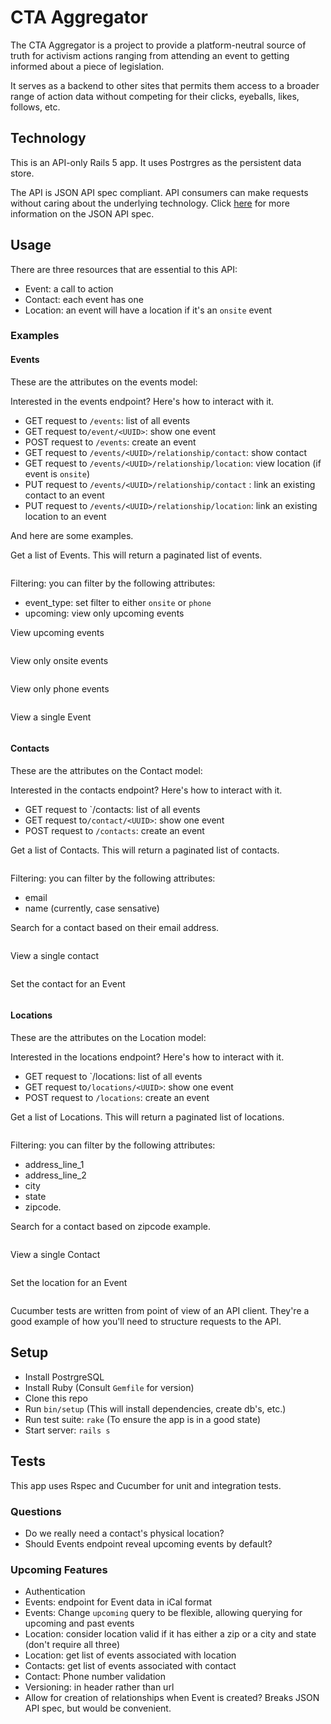 # CTA Aggregator

The CTA Aggregator is a project to provide a platform-neutral source of truth
for activism actions ranging from attending an event to getting informed about
a piece of legislation.

It serves as a backend to other sites that permits them access to a broader 
range of action data without competing for their clicks, eyeballs, likes, 
follows, etc. 

## Technology

This is an API-only Rails 5 app.  It uses Postrgres as the persistent data 
store.

The API is JSON API spec compliant.  API consumers can make requests without
caring about the underlying technology.  Click [here](http://jsonapi.org/) 
for more information on the JSON API spec.

## Usage

There are three resources that are essential to this API:
* Event: a call to action
* Contact: each event has one
* Location: an event will have a location if it's an `onsite` event


### Examples

#### Events
These are the attributes on the events model:


Interested in the events endpoint? Here's how to interact with  it.

* GET request to `/events`: list of all events
* GET request to`/event/<UUID>`: show one event
* POST request to `/events`: create an event
* GET request to `/events/<UUID>/relationship/contact`: show contact
* GET request to `/events/<UUID>/relationship/location`: view location (if event is `onsite`)
* PUT request to `/events/<UUID>/relationship/contact` : link an existing contact to an event
* PUT request to `/events/<UUID>/relationship/location`: link an existing location to an event

And here are some examples.

Get a list of Events. This will return a paginated list of events. 
```

```

Filtering: you can filter by the following attributes:
* event_type: set filter to either `onsite` or `phone`
* upcoming: view only upcoming events

View upcoming events
```

```

View only onsite events
```

```

View only phone events
```

```

View a single Event
```

```

#### Contacts

These are the attributes on the Contact model:


Interested in the contacts endpoint? Here's how to interact with  it.
* GET request to `/contacts: list of all events 
* GET request to`/contact/<UUID>`: show one event
* POST request to `/contacts`: create an event

Get a list of Contacts. This will return a paginated list of contacts. 
```

```

Filtering: you can filter by the following attributes:
* email
* name (currently, case sensative)

Search for a contact based on their email address.
```

```

View a single contact

```

```

Set the contact for an Event
```

```

#### Locations

These are the attributes on the Location model:


Interested in the locations endpoint? Here's how to interact with  it.
* GET request to `/locations: list of all events 
* GET request to`/locations/<UUID>`: show one event
* POST request to `/locations`: create an event

Get a list of Locations. This will return a paginated list of locations. 
```

```

Filtering: you can filter by the following attributes:
* address_line_1
* address_line_2
* city
* state
* zipcode.

Search for a contact based on zipcode example.

```

```

View a single Contact

```

```

Set the location for an Event
```

```

Cucumber tests are written from point of view of an API client.  They're a
good example of how you'll need to structure requests to the API.


## Setup

* Install PostrgreSQL
* Install Ruby (Consult `Gemfile` for version)
* Clone this repo
* Run `bin/setup` (This will install dependencies, create db's, etc.)
* Run test suite: `rake` (To ensure the app is in a good state)
* Start server: `rails s`

## Tests

This app uses Rspec and Cucumber for unit and integration tests.

### Questions
 * Do we really need a contact's physical location?
 * Should Events endpoint reveal upcoming events by default?

### Upcoming Features
* Authentication
* Events: endpoint for Event data in iCal format
* Events: Change `upcoming` query to be flexible, allowing querying for upcoming and past events
* Location: consider location valid if it has either a zip or a city and state (don't require all three)
* Location: get list of events associated with location
* Contacts: get list of events associated with contact
* Contact: Phone number validation
* Versioning: in header rather than url
* Allow for creation of relationships when Event is created? Breaks JSON API spec, but would be convenient.
